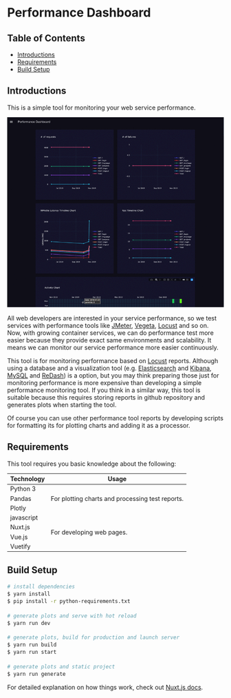 # Performance Dashboard

## Table of Contents

- [Introductions](#introductions)
- [Requirements](#requirements)
- [Build Setup](#build-setup)

## Introductions

This is a simple tool for monitoring your web service performance.

![](./doc/resources/performance-dashboard.gif)

All web developers are interested in your service performance, so we test services with performance tools like [JMeter](https://github.com/apache/jmeter), [Vegeta](https://github.com/tsenart/vegeta), [Locust](https://github.com/locustio/locust) and so on. Now, with growing container services, we can do performance test more easier because they provide exact same environments and scalability. It means we can monitor our service performance more easier continuously.

This tool is for monitoring performance based on [Locust](https://github.com/locustio/locust) reports. Although using a database and a visualization tool (e.g. [Elasticsearch](https://github.com/elastic/elasticsearch) and [Kibana](https://github.com/elastic/kibana), [MySQL](https://github.com/mysql) and [ReDash](https://github.com/getredash/redash)) is a option, but you may think preparing those just for monitoring performance is more expensive than developing a simple performance monitoring tool. If you think in a similar way, this tool is suitable because this requires storing reports in github repository and generates plots when starting the tool.

Of course you can use other performance tool reports by developing scripts for formatting its for plotting charts and adding it as a processor.

## Requirements

This tool requires you basic knowledge about the following:

<table>
  <thead>
    <th>Technology</th>
    <th>Usage</th>
  </thead>
  <tbody>
    <tr>
      <td>Python 3</td>
      <td rowspan="3">For plotting charts and processing test reports.</td>
    </tr>
    <tr>
      <td>Pandas</td>
    </tr>
    <tr>
      <td>Plotly</td>
    </tr>
    <tr>
      <td>javascript</td>
      <td rowspan="4">For developing web pages.</td>
    </tr>
    <tr>
      <td>Nuxt.js</td>
    </tr>
    <tr>
      <td>Vue.js</td>
    </tr>
    <tr>
      <td>Vuetify</td>
    </tr>
  </tbody>
</table>

## Build Setup

```bash
# install dependencies
$ yarn install
$ pip install -r python-requirements.txt

# generate plots and serve with hot reload
$ yarn run dev

# generate plots, build for production and launch server
$ yarn run build
$ yarn run start

# generate plots and static project
$ yarn run generate
```

For detailed explanation on how things work, check out [Nuxt.js docs](https://nuxtjs.org).
